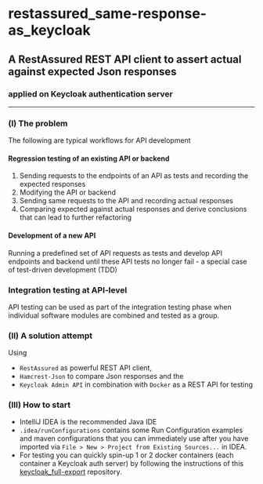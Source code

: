 # restassured_same-response-as_keycloak
## A RestAssured REST API client to assert actual against expected Json responses
### applied on Keycloak authentication server

***

### (I) The problem
The following are typical workflows for API development

#### Regression testing of an existing API or backend
1. Sending requests to the endpoints of an API as tests and recording the expected responses
2. Modifying the API or backend
3. Sending same requests to the API and recording actual responses
4. Comparing expected against actual responses and derive conclusions that can lead to further refactoring

#### Development of a new API
Running a predefined set of API requests as tests and develop API endpoints and backend until these API tests no longer fail - a special case of test-driven development (TDD)

### Integration testing at API-level
API testing can be used as part of the integration testing phase when individual software modules are combined and tested as a group.

### (II) A solution attempt

Using
* `RestAssured` as powerful REST API client,
* `Hamcrest-Json` to compare Json responses and the
* `Keycloak Admin API` in combination with `Docker` as a REST API for testing


### (III) How to start
* IntelliJ IDEA is the recommended Java IDE
* `.idea/runConfigurations` contains some Run Configuration examples and maven configurations that you can immediately use after you have imported via `File > New > Project from Existing Sources...` in IDEA.
* For testing you can quickly spin-up 1 or 2 docker containers (each container a Keycloak auth server) by following the instructions of this [keycloak_full-export](https://github.com/raketensilo/keycloak_full-export) repository.
